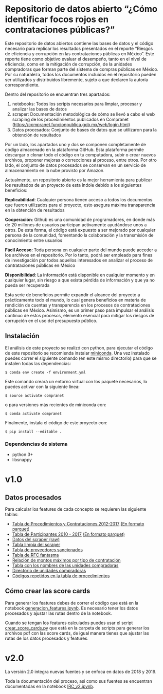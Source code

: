# Repositorio de datos abierto “¿Cómo identificar focos rojos en contrataciones públicas?”

Este repositorio de datos abiertos contiene las bases de datos y el código necesario para replicar los resultados presentados en el reporte “Riesgos de eficiencia y corrupción en las contrataciones públicas en México”. Este reporte tiene como objetivo evaluar el desempeño, tanto en el nivel de eficiencia, como en la mitigación de corrupción, de la unidades compradoras que forman parte del sistema de compras públicas en México.
Por su naturaleza, todos los documentos incluidos en el repositorio pueden ser utilizados y distribuidos libremente, sujeto a que declaren la autoría correspondiente.

Dentro del repositorio se encuentran tres apartados:
1. notebooks: Todos los scripts necesarios para limpiar, procesar y analizar las bases de datos
2. scraper: Documentación metodológica de cómo se llevó a cabo el web scraping de los procedimientos publicados en Compranet
(https://compranet.funcionpublica.gob.mx/web/login.html)
3. Datos procesados: Conjunto de bases de datos que se utilizaron para la obtención de resultados

Por un lado, los apartados uno y dos se componen completamente de código almacenado en la plataforma GitHub. Esta plataforma permite descargar o clonar todo el código en tu computadora, subir o crear nuevos archivos, proponer mejoras o correcciones al proceso, entre otros. Por otro lado, el conjunto de datos procesados se conservan en un servicio de almacenamiento en la nube provisto por Amazon.

Actualmente, un repositorio abierto es la mejor herramienta para publicar los resultados de un proyecto de esta índole debido a los siguientes beneficios:

**Replicabilidad**: Cualquier persona tienen acceso a todos los documentos que fueron utilizados para el proyecto, esto asegura máxima transparencia en la obtención de resultados

**Cooperación**: Github es una comunidad de programadores, en donde más de 20 millones de usuarios participan activamente ayudándose unos a otros. De esta forma, el código está expuesto a ser mejorado por cualquier persona de la comunidad, fomentando la colaboración y la transmisión de conocimiento entre usuarios

**Fácil Acceso**: Toda persona en cualquier parte del mundo puede acceder a los archivos en el repositorio. Por lo tanto, podrá ser empleado para fines de investigación por todos aquellos interesados en analizar el proceso de contrataciones públicas en México

**Disponibilidad**: La información está disponible en cualquier momento y en cualquier lugar, sin riesgo a que exista pérdida de información y que ya no pueda ser recuperada

Esta serie de beneficios permite expandir el alcance del proyecto a prácticamente todo el mundo, lo cual genera beneficios en materia de rendición de cuentas y transparencia en los procesos de contrataciones públicas en México. Asimismo, es un primer paso para impulsar el análisis continuo de estos procesos, elemento esencial para mitigar los riesgos de corrupción en el uso del presupuesto público.

## Instalación
El análisis de este proyecto se realizó con python, para ejecutar el código de este repositorio se recomienda instalar [miniconda](https://conda.io/miniconda.html).
Una vez instalado puedes correr el siguiente comando (en este mismo directorio) para que se instalen todas las dependencias:
```
$ conda env create -f environment.yml
```
Este comando creará un entorno virtual con los paquete necesarios, lo puedes activar con la siguiente línea:
```
$ source activate compranet
```
o para versiones más recientes de miniconda con:
```
$ conda activate compranet
```
Finalmente, instala el código de este proyecto con:
```
$ pip install --editable .
```

### Dependencias de sistema
- python 3+
- libsnappy

# v1.0

## Datos procesados
Para calcular los features de cada concepto se requieren las siguiente tablas:
* [Tabla de Procedimientos y Contrataciones 2012-2017](https://s3-us-west-2.amazonaws.com/opi-compranet/public/data/procedimientos.psv) [(En formato parquet)](https://s3-us-west-2.amazonaws.com/opi-compranet/public/data/procedimientos.parquet)
* [Tabla de Participantes 2010 - 2017](https://s3-us-west-2.amazonaws.com/opi-compranet/public/data/participantes.zip) [(En formato parquet)](https://s3-us-west-2.amazonaws.com/opi-compranet/public/data/participantes_parquet.zip)
* [Datos del scraper (raw)](https://s3-us-west-2.amazonaws.com/opi-compranet/public/data/raw_data_scraper_20170608.json)
* [Tabla limpia del scraper](https://s3-us-west-2.amazonaws.com/opi-compranet/public/data/tabla_scraper_features.csv)
* [Tabla de proveedores sancionados](https://s3-us-west-2.amazonaws.com/opi-compranet/public/data/SancionProveedoresContratistas.xls)
* [Tabla de RFC fantasma](https://s3-us-west-2.amazonaws.com/opi-compranet/public/data/RFC_fantasma.csv)
* [Relación de montos máximos por tipo de contratación](https://s3-us-west-2.amazonaws.com/opi-compranet/public/data/Montos_maximos.csv)
* [Tabla con los nombres de las unidades compradoras](https://s3-us-west-2.amazonaws.com/opi-compranet/public/data/nombres_unidades_compradoras.csv)
* [Directorio de unidades compradoras](https://s3-us-west-2.amazonaws.com/opi-compranet/public/data/directorio_UC.xlsx)
* [Códigos repetidos en la tabla de procedimientos](https://s3-us-west-2.amazonaws.com/opi-compranet/public/data/codigos_expediente_repetidos.csv)

## Cómo crear las score cards
Para generar los features debes de correr el código que está
en la notebook [generacion_features.ipynb](https://github.com/opintel/como-identificar-focos-rojos-en-contrataciones-publicas/blob/master/notebooks/generacion_features.ipynb).
Es necesario tener los datos procesados y ajustar las rutas dentro de la notebook.

Cuando se tengan los features calculados puedes usar el script
[crear_score_cards.py](https://github.com/opintel/como-identificar-focos-rojos-en-contrataciones-publicas/blob/master/scripts/crear_score_cards.py)
que está en la carpeta de scripts para generar los archivos pdf con las score cards, de igual manera
tienes que ajustar las rutas de los datos procesados y features.

# v2.0

La versión 2.0 integra nuevas fuentes y se enfoca en datos de 2018 y 2019.

Toda la documentación del proceso, así como sus fuentes se encuentran documentadas en la notebook [IRC_v2.ipynb](https://github.com/imco/IRC/blob/master/notebooks/IRC_v2.ipynb).
